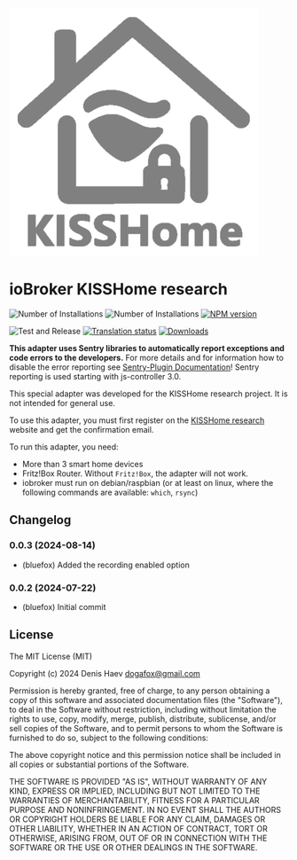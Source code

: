 ![Logo](admin/kisshome-research.png)
# ioBroker KISSHome research

![Number of Installations](http://iobroker.live/badges/kisshome-research-installed.svg)
![Number of Installations](http://iobroker.live/badges/kisshome-research-stable.svg)
[![NPM version](http://img.shields.io/npm/v/iobroker.kisshome-research.svg)](https://www.npmjs.com/package/iobroker.kisshome-research)

![Test and Release](https://github.com/ioBroker/ioBroker.kisshome-research/workflows/Test%20and%20Release/badge.svg)
[![Translation status](https://weblate.iobroker.net/widgets/adapters/-/kisshome-research/svg-badge.svg)](https://weblate.iobroker.net/engage/adapters/?utm_source=widget)
[![Downloads](https://img.shields.io/npm/dm/iobroker.kisshome-research.svg)](https://www.npmjs.com/package/iobroker.kisshome-research)

**This adapter uses Sentry libraries to automatically report exceptions and code errors to the developers.** For more details and for information how to disable the error reporting see [Sentry-Plugin Documentation](https://github.com/ioBroker/plugin-sentry#plugin-sentry)! Sentry reporting is used starting with js-controller 3.0.

This special adapter was developed for the KISSHome research project. It is not intended for general use.

To use this adapter, you must first register on the [KISSHome research](https://kisshome-feldversuch.if-is.net) website and get the confirmation email.

To run this adapter, you need:
- More than 3 smart home devices
- Fritz!Box Router. Without `Fritz!Box`, the adapter will not work.
- iobroker must run on debian/raspbian (or at least on linux, where the following commands are available: `which`, `rsync`)

<!--
	Placeholder for the next version (at the beginning of the line):
	### **WORK IN PROGRESS**
-->

## Changelog
### 0.0.3 (2024-08-14)
* (bluefox) Added the recording enabled option

### 0.0.2 (2024-07-22)
* (bluefox) Initial commit

## License
The MIT License (MIT)

Copyright (c) 2024 Denis Haev <dogafox@gmail.com>

Permission is hereby granted, free of charge, to any person obtaining a copy
of this software and associated documentation files (the "Software"), to deal
in the Software without restriction, including without limitation the rights
to use, copy, modify, merge, publish, distribute, sublicense, and/or sell
copies of the Software, and to permit persons to whom the Software is
furnished to do so, subject to the following conditions:

The above copyright notice and this permission notice shall be included in all
copies or substantial portions of the Software.

THE SOFTWARE IS PROVIDED "AS IS", WITHOUT WARRANTY OF ANY KIND, EXPRESS OR
IMPLIED, INCLUDING BUT NOT LIMITED TO THE WARRANTIES OF MERCHANTABILITY,
FITNESS FOR A PARTICULAR PURPOSE AND NONINFRINGEMENT. IN NO EVENT SHALL THE
AUTHORS OR COPYRIGHT HOLDERS BE LIABLE FOR ANY CLAIM, DAMAGES OR OTHER
LIABILITY, WHETHER IN AN ACTION OF CONTRACT, TORT OR OTHERWISE, ARISING FROM,
OUT OF OR IN CONNECTION WITH THE SOFTWARE OR THE USE OR OTHER DEALINGS IN THE
SOFTWARE.
